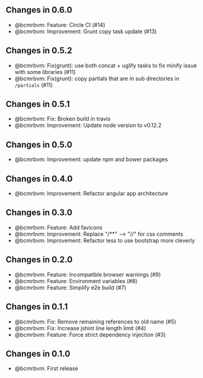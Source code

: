 ## Changes in 0.6.0

 * @bcmrbvm: Feature: Circle CI (#14)
 * @bcmrbvm: Improvement: Grunt copy task update (#13)

## Changes in 0.5.2

 * @bcmrbvm: Fix(grunt): use both concat + uglify tasks to fix minify issue with some libraries (#11)
 * @bcmrbvm: Fix(grunt): copy partials that are in sub directories in `/partials` (#11)

## Changes in 0.5.1

 * @bcmrbvm: Fix: Broken build in travis
 * @bcmrbvm: Improvement: Update node version to v0.12.2

## Changes in 0.5.0

 * @bcmrbvm: Improvement: update npm and bower packages

## Changes in 0.4.0

 * @bcmrbvm: Improvement: Refactor angular app architecture

## Changes in 0.3.0

 * @bcmrbvm: Feature: Add favicons
 * @bcmrbvm: Improvement: Replace "/**" --> "//" for css comments
 * @bcmrbvm: Improvement: Refactor less to use bootstrap more cleverly


## Changes in 0.2.0

 * @bcmrbvm: Feature: Incompatible browser warnings (#9)
 * @bcmrbvm: Feature: Environment variables (#8)
 * @bcmrbvm: Feature: Simplify e2e build (#7)

## Changes in 0.1.1

 * @bcmrbvm: Fix: Remove remaining references to old name (#5)
 * @bcmrbvm: Fix: Increase jshint line length limit (#4)
 * @bcmrbvm: Feature: Force strict dependency injection (#3)

## Changes in 0.1.0

 * @bcmrbvm: First release
